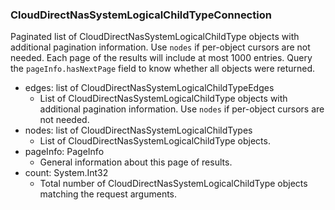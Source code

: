 ### CloudDirectNasSystemLogicalChildTypeConnection
Paginated list of CloudDirectNasSystemLogicalChildType objects with additional pagination information. Use `nodes` if per-object cursors are not needed. Each page of the results will include at most 1000 entries. Query the `pageInfo.hasNextPage` field to know whether all objects were returned.

- edges: list of CloudDirectNasSystemLogicalChildTypeEdges
  - List of CloudDirectNasSystemLogicalChildType objects with additional pagination information. Use `nodes` if per-object cursors are not needed.
- nodes: list of CloudDirectNasSystemLogicalChildTypes
  - List of CloudDirectNasSystemLogicalChildType objects.
- pageInfo: PageInfo
  - General information about this page of results.
- count: System.Int32
  - Total number of CloudDirectNasSystemLogicalChildType objects matching the request arguments.
